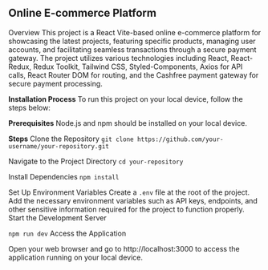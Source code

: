 ## Online E-commerce Platform

Overview
This project is a React Vite-based online e-commerce platform for showcasing the latest projects, featuring specific products, managing user accounts, and facilitating seamless transactions through a secure payment gateway. The project utilizes various technologies including React, React-Redux, Redux Toolkit, Tailwind CSS, Styled-Components, Axios for API calls, React Router DOM for routing, and the Cashfree payment gateway for secure payment processing.

**Installation Process**
To run this project on your local device, follow the steps below:

**Prerequisites**
Node.js and npm should be installed on your local device.

**Steps**
Clone the Repository
```git clone https://github.com/your-username/your-repository.git```

Navigate to the Project Directory
```cd your-repository```

Install Dependencies
```npm install```

Set Up Environment Variables
Create a ```.env``` file at the root of the project.
Add the necessary environment variables such as API keys, endpoints, and other sensitive information required for the project to function properly.
Start the Development Server

```npm run dev```
Access the Application

Open your web browser and go to http://localhost:3000 to access the application running on your local device.
